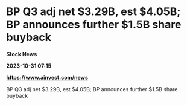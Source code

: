 # BP Q3 adj net $3.29B, est $4.05B; BP announces further $1.5B share buyback
**Stock News**

**2023-10-31 07:15**

**https://www.ainvest.com/news**

BP Q3 adj net $3.29B, est $4.05B; BP announces further $1.5B share buyback